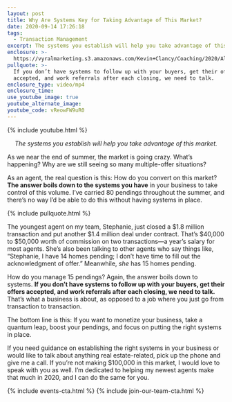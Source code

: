 ```yaml
---
layout: post
title: Why Are Systems Key for Taking Advantage of This Market?
date: 2020-09-14 17:26:18
tags:
  - Transaction Management
excerpt: The systems you establish will help you take advantage of this market.
enclosure: >-
  https://vyralmarketing.s3.amazonaws.com/Kevin+Clancy/Coaching/2020/Albany+Real+Estate+Agent-+What+Systems+Do+You+Use+in+Your+Business_.mp4
pullquote: >-
  If you don’t have systems to follow up with your buyers, get their offers
  accepted, and work referrals after each closing, we need to talk.
enclosure_type: video/mp4
enclosure_time:
use_youtube_image: true
youtube_alternate_image:
youtube_code: vReowFW9uR0
---
```


{% include youtube.html %}

<p style="text-align: center;"><em>The systems you establish will help you take advantage of this market.</em></p>

As we near the end of summer, the market is going crazy. What’s happening? Why are we still seeing so many multiple-offer situations?&nbsp;

As an agent, the real question is this: How do you convert on this market? **The answer boils down to the systems you have** in your business to take control of this volume. I’ve carried 80 pendings throughout the summer, and there’s no way I’d be able to do this without having systems in place.

{% include pullquote.html %}

The youngest agent on my team, Stephanie, just closed a $1.8 million transaction and put another $1.4 million deal under contract. That’s $40,000 to $50,000 worth of commission on two transactions—a year’s salary for most agents. She’s also been talking to other agents who say things like, “Stephanie, I have 14 homes pending; I don’t have time to fill out the acknowledgment of offer.” Meanwhile, *she* has 15 homes pending.&nbsp;

How do you manage 15 pendings? Again, the answer boils down to systems. **If you don’t have systems to follow up with your buyers, get their offers accepted, and work referrals after each closing, we need to talk.** That’s what a business is about, as opposed to a job where you just go from transaction to transaction.&nbsp;

The bottom line is this: If you want to monetize your business, take a quantum leap, boost your pendings, and focus on putting the right systems in place.&nbsp;

If you need guidance on establishing the right systems in your business or would like to talk about anything real estate-related, pick up the phone and give me a call. If you’re not making $100,000 in this market, I would love to speak with you as well. I’m dedicated to helping my newest agents make that much in 2020, and I can do the same for you.&nbsp;

{% include events-cta.html %} {% include join-our-team-cta.html %}